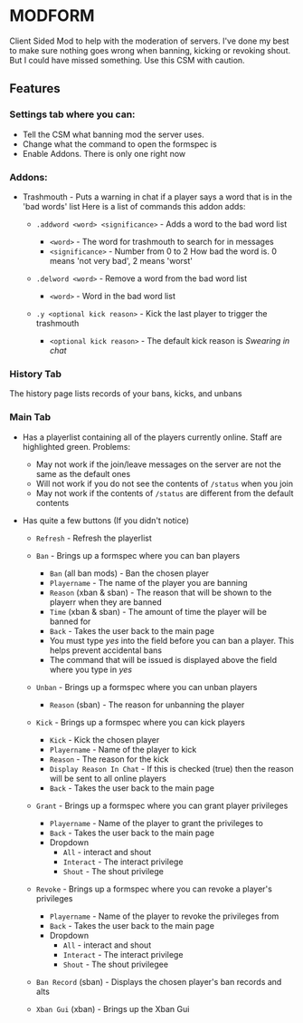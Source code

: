 # MODFORM

Client Sided Mod to help with the moderation of servers. I've done my best to make sure nothing goes wrong when banning, kicking or revoking shout. But I could have missed something. Use this CSM with caution.

## Features

### Settings tab where you can:

* Tell the CSM what banning mod the server uses.
* Change what the command to open the formspec is
* Enable Addons. There is only one right now

### Addons:

* Trashmouth - Puts a warning in chat if a player says a word that is in the 'bad words' list
Here is a list of commands this addon adds:
	* `.addword <word> <significance>` - Adds a word to the bad word list
		* `<word>` - The word for trashmouth to search for in messages
		* `<significance>` - Number from 0 to 2 How bad the word is. 0 means 'not very bad', 2 means 'worst'

	* `.delword <word>` - Remove a word from the bad word list
		* `<word>` - Word in the bad word list

	* `.y <optional kick reason>` - Kick the last player to trigger the trashmouth
		* `<optional kick reason>` - The default kick reason is *Swearing in chat*

### History Tab

The history page lists records of your bans, kicks, and unbans

### Main Tab

* Has a playerlist containing all of the players currently online. Staff are highlighted green. Problems:
	* May not work if the join/leave messages on the server are not the same as the default ones
	* Will not work if you do not see the contents of `/status` when you join
	* May not work if the contents of `/status` are different from the default contents

* Has quite a few buttons (If you didn't notice)
	* `Refresh` - Refresh the playerlist

	* `Ban` - Brings up a formspec where you can ban players
		* `Ban` (all ban mods) - Ban the chosen player
		* `Playername` - The name of the player you are banning
		* `Reason` (xban & sban) - The reason that will be shown to the playerr when they are banned
		* `Time` (xban & sban) - The amount of time the player will be banned for
		* `Back` - Takes the user back to the main page
		* You must type *yes* into the field before you can ban a player. This helps prevent accidental bans
		* The command that will be issued is displayed above the field where you type in *yes*

	* `Unban` - Brings up a formspec where you can unban players
		* `Reason` (sban) - The reason for unbanning the player

	* `Kick` - Brings up a formspec where you can kick players
		* `Kick` - Kick the chosen player
		* `Playername` - Name of the player to kick
		* `Reason` - The reason for the kick
		* `Display Reason In Chat` - If this is checked (true) then the reason will be sent to all online players
		* `Back` - Takes the user back to the main page

	* `Grant` - Brings up a formspec where you can grant player privileges
		* `Playername` - Name of the player to grant the privileges to
		* `Back` - Takes the user back to the main page
		* Dropdown
			* `All` - interact and shout
			* `Interact` - The interact privilege
			* `Shout` - The shout privilege

	* `Revoke` - Brings up a formspec where you can revoke a player's privileges
		* `Playername` - Name of the player to revoke the privileges from
		* `Back` - Takes the user back to the main page
		* Dropdown
			* `All` - interact and shout
			* `Interact` - The interact privilege
			* `Shout` - The shout privilegee

	* `Ban Record` (sban) - Displays the chosen player's ban records and alts

	* `Xban Gui` (xban) - Brings up the Xban Gui
